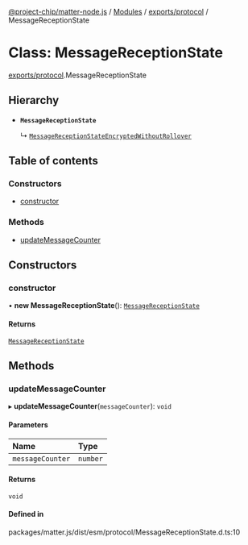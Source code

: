 [@project-chip/matter-node.js](../README.md) / [Modules](../modules.md) / [exports/protocol](../modules/exports_protocol.md) / MessageReceptionState

# Class: MessageReceptionState

[exports/protocol](../modules/exports_protocol.md).MessageReceptionState

## Hierarchy

- **`MessageReceptionState`**

  ↳ [`MessageReceptionStateEncryptedWithoutRollover`](exports_protocol.MessageReceptionStateEncryptedWithoutRollover.md)

## Table of contents

### Constructors

- [constructor](exports_protocol.MessageReceptionState.md#constructor)

### Methods

- [updateMessageCounter](exports_protocol.MessageReceptionState.md#updatemessagecounter)

## Constructors

### constructor

• **new MessageReceptionState**(): [`MessageReceptionState`](exports_protocol.MessageReceptionState.md)

#### Returns

[`MessageReceptionState`](exports_protocol.MessageReceptionState.md)

## Methods

### updateMessageCounter

▸ **updateMessageCounter**(`messageCounter`): `void`

#### Parameters

| Name | Type |
| :------ | :------ |
| `messageCounter` | `number` |

#### Returns

`void`

#### Defined in

packages/matter.js/dist/esm/protocol/MessageReceptionState.d.ts:10
